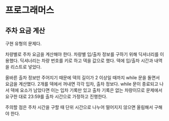 # 프로그래머스

## 주차 요금 계산

구현 유형의 문제다.

차량별로 주차 요금을 계산해야 한다. 차량별 입/출차 정보를 구하기 위해 딕셔너리를 이용했다. 딕셔너리는 차량 번호를 키로 하고 덱을 값으로 했다. 덱에 입/출차 시간과 내역을 리스트로 넣었다.

올바른 출차 정보만 주어지기 때문에 덱의 길이가 2 이상일 때까지 while 문을 돌면서 요금을 계산했다. 2개를 덱에서 꺼내면 각각 입차, 출차 정보다. while 문이 종료되고 나서 덱에 요소가 남았다면 이는 입차 기록만 있고 출차 기록은 없는 차량이므로 문제에서 요구한 대로 23:59를 출차 시간으로 가정하고 진행한다.

주의할 점은 주차 시간을 구할 때 단위 시간으로 나누어 떨어지지 않으면 올림해서 구해야 한다.

